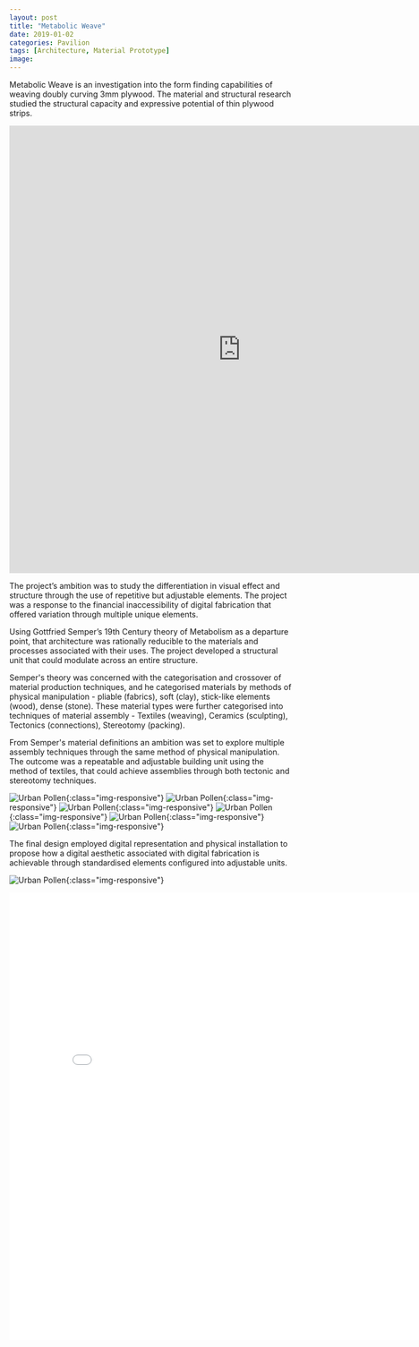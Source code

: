 ```yaml
---
layout: post
title: "Metabolic Weave"
date: 2019-01-02
categories: Pavilion
tags: [Architecture, Material Prototype]
image:
---
```


Metabolic Weave is an investigation into the form finding capabilities of weaving doubly curving 3mm plywood. The material and structural research studied the structural capacity and expressive potential of thin plywood strips.

<iframe src="http://player.vimeo.com/video/44450551" frameborder="0" width="825" height="800"></iframe>

The project’s ambition was to study the differentiation in visual effect and structure through the use of repetitive but adjustable elements. The project was a response to the financial inaccessibility of digital fabrication that offered variation through multiple unique elements.

Using Gottfried Semper’s 19th Century theory of Metabolism as a departure point, that architecture was rationally reducible to the materials and processes associated with their uses. The project developed a structural unit that could modulate across an entire structure.

Semper's theory was concerned with the categorisation and crossover of material production techniques, and he categorised materials by methods of physical manipulation - pliable (fabrics), soft (clay), stick-like elements (wood), dense (stone). These material types were further categorised into techniques of material assembly - Textiles (weaving), Ceramics (sculpting), Tectonics (connections), Stereotomy (packing).

From Semper's material definitions an ambition was set to explore multiple assembly techniques through the same method of physical manipulation. The outcome was a repeatable and adjustable building unit using the method of textiles, that could achieve assemblies through both tectonic and stereotomy techniques.

![Urban Pollen](/images/Mweave_1.jpg){:class="img-responsive"}
![Urban Pollen](/images/Mweave_2.jpg){:class="img-responsive"}
![Urban Pollen](/images/Mweave_3.jpg){:class="img-responsive"}
![Urban Pollen](/images/Mweave_4.jpg){:class="img-responsive"}
![Urban Pollen](/images/Mweave_5.jpg){:class="img-responsive"}
![Urban Pollen](/images/Mweave_6.jpg){:class="img-responsive"}

The final design employed digital representation and physical installation to propose how a digital aesthetic associated with digital fabrication is achievable through standardised elements configured into adjustable units.  

![Urban Pollen](/images/Mweave_7.jpg){:class="img-responsive"}

<iframe src="//e.issuu.com/legacy.html?documentId=120622022458-0631f61c38484f8c9e4183c35a7e7b5f" frameborder="0" webkitallowfullscreen mozallowfullscreen allowfullscreen width="825" height="800"></iframe>
